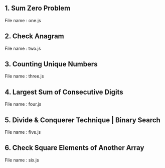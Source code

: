 ## 1. Sum Zero Problem
File name : one.js

## 2. Check Anagram
File name : two.js

## 3. Counting Unique Numbers
File name : three.js

## 4. Largest Sum of Consecutive Digits
File name : four.js

## 5. Divide & Conquerer Technique | Binary Search
File name : five.js

## 6. Check Square Elements of Another Array
File name : six.js
